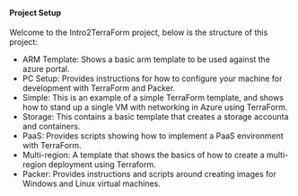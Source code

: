 #### Project Setup
Welcome to the Intro2TerraForm project, below is the structure of this project:

* ARM Template:  Shows a basic arm template to be used against the azure portal.  
* PC Setup:   Provides instructions for how to configure your machine for development with TerraForm and Packer.
* Simple:  This is an example of a simple TerraForm template, and shows how to stand up a single VM with networking in Azure using TerraForm.  
* Storage:  This contains a basic template that creates a storage accounta and containers.  
* PaaS:  Provides scripts showing how to implement a PaaS environment with TerraForm.  
* Multi-region:  A template that shows the basics of how to create a multi-region deployment using Terraform.  
* Packer:  Provides instructions and scripts around creating images for Windows and Linux virtual machines.


